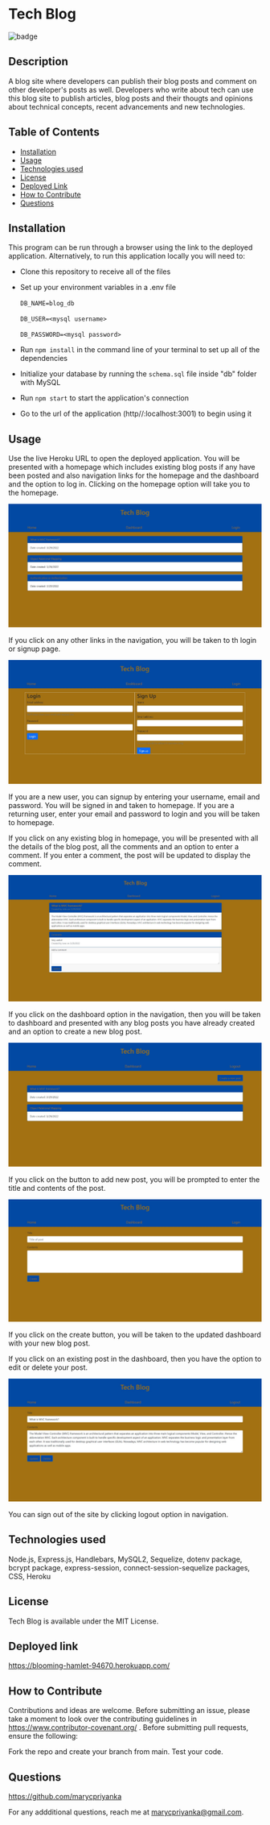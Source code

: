 # Tech Blog
![badge](https://img.shields.io/badge/MIT-License-blue.svg)

## Description

A blog site where developers can publish their blog posts and comment on other developer's posts as well. Developers who write about tech can use this blog site to publish articles, blog posts and their thougts and opinions about technical concepts, recent advancements and new technologies.

## Table of Contents 

- [Installation](#installation)
- [Usage](#usage)
- [Technologies used](#technologies-used)
- [License](#license)
- [Deployed Link](#deployed-link)
- [How to Contribute](#how-to-contribute)
- [Questions](#questions)

## Installation

This program can be run through a browser using the link to the deployed application. Alternatively, to run this application locally you will need to:

- Clone this repository to receive all of the files
- Set up your environment variables in a .env file

  `DB_NAME=blog_db`
  
  `DB_USER=<mysql username>`
  
  `DB_PASSWORD=<mysql password>`
- Run `npm install` in the command line of your terminal to set up all of the dependencies
- Initialize your database by running the `schema.sql` file inside "db" folder with MySQL
- Run `npm start` to start the application's connection
- Go to the url of the application (http//:localhost:3001) to begin using it

## Usage

Use the live Heroku URL to open the deployed application. You will be presented with a homepage which includes existing blog posts if any have been posted and also navigation links for the homepage and the dashboard and the option to log in. Clicking on the homepage option will take you to the homepage. 

![homepage](https://github.com/marycpriyanka/tech-blog/blob/main/images/screenshots/homepage.JPG)

If you click on any other links in the navigation, you will be taken to th login or signup page. 

![login](https://github.com/marycpriyanka/tech-blog/blob/main/images/screenshots/login.JPG)

If you are a new user, you can signup by entering your username, email and password. You will be signed in and taken to homepage. If you are a returning user, enter your email and password to login and you will be taken to homepage.

If you click on any existing blog in homepage, you will be presented with all the details of the blog post, all the comments and an option to enter a comment. 
If you enter a comment, the post will be updated to display the comment.

![comments](https://github.com/marycpriyanka/tech-blog/blob/main/images/screenshots/blogWithComments.JPG)

If you click on the dashboard option in the navigation, then you will be taken to dashboard and presented with any blog posts you have already created and an option to create a new blog post. 

![dashboard](https://github.com/marycpriyanka/tech-blog/blob/main/images/screenshots/dashboard.JPG)

If you click on the button to add new post, you will be prompted to enter the title and contents of the post. 

![create](https://github.com/marycpriyanka/tech-blog/blob/main/images/screenshots/create.JPG)

If you click on the create button, you will be taken to the updated dashboard with your new blog post. 

If you click on an existing post in the dashboard, then you have the option to edit or delete your post.

![update](https://github.com/marycpriyanka/tech-blog/blob/main/images/screenshots/update.JPG)

You can sign out of the site by clicking logout option in navigation.

##  Technologies used

Node.js, Express.js, Handlebars, MySQL2, Sequelize, dotenv package, bcrypt package, express-session, connect-session-sequelize packages, CSS, Heroku

## License

Tech Blog is available under the MIT License.

## Deployed link

https://blooming-hamlet-94670.herokuapp.com/

## How to Contribute

Contributions and ideas are welcome. Before submitting an issue, please take a moment to look over the contributing guidelines in https://www.contributor-covenant.org/ . Before submitting pull requests, ensure the following:

Fork the repo and create your branch from main.
Test your code.

## Questions

https://github.com/marycpriyanka

For any addditional questions, reach me at marycpriyanka@gmail.com.
